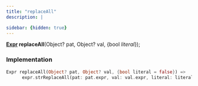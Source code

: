 ```yaml
---
title: "replaceAll"
description: |

sidebar: {hidden: true}
---
```

<span class="dart-code"><strong>[Expr] replaceAll</strong>(<span class="nobr">Object? pat</span>, <span class="nobr">Object? val</span>, {<span class="nobr">bool <i>literal</i></span>});</span>


### Implementation
```dart
Expr replaceAll(Object? pat, Object? val, {bool literal = false}) =>
      expr.strReplaceAll(pat: pat.expr, val: val.expr, literal: literal);
```

[Expr]: /reference/classes/expr